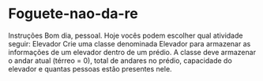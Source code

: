 # Foguete-nao-da-re
Instruções Bom dia, pessoal.   Hoje vocês podem escolher qual atividade seguir:   Elevador Crie uma classe denominada Elevador para armazenar as informações de um elevador dentro de um prédio. A classe deve armazenar o andar atual (térreo = 0), total de andares no prédio, capacidade do elevador e quantas pessoas estão presentes nele.
